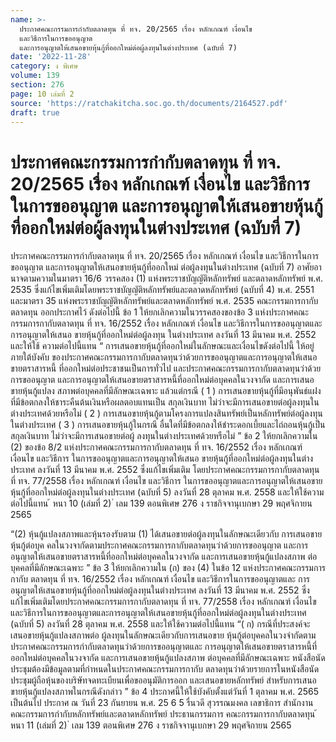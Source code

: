 ```yaml
---
name: >-
  ประกาศคณะกรรมการกำกับตลาดทุน ที่ ทจ. 20/2565 เรื่อง หลักเกณฑ์ เงื่อนไข
  และวิธีการในการขออนุญาต
  และการอนุญาตให้เสนอขายหุ้นกู้ที่ออกใหม่ต่อผู้ลงทุนในต่างประเทศ (ฉบับที่ 7)
date: '2022-11-28'
category: ง พิเศษ
volume: 139
section: 276
page: 10 เล่มที่ 2
source: 'https://ratchakitcha.soc.go.th/documents/2164527.pdf'
draft: true
---
```


# ประกาศคณะกรรมการกำกับตลาดทุน ที่ ทจ. 20/2565 เรื่อง หลักเกณฑ์ เงื่อนไข และวิธีการในการขออนุญาต และการอนุญาตให้เสนอขายหุ้นกู้ที่ออกใหม่ต่อผู้ลงทุนในต่างประเทศ (ฉบับที่ 7)

ประกาศคณะกรรมการกำกับตลาดทุน ที่ ทจ. 20/2565 เรื่อง หลักเกณฑ์ เงื่อนไข และวิธีการในการขออนุญาต และการอนุญาตให้เสนอขายหุ้นกู้ที่ออกใหม่ ต่อผู้ลงทุนในต่างประเทศ (ฉบับที่ 7) อาศัยอานาจตามความในมาตรา 16/6 วรรคสอง (1) แห่งพระราชบัญญัติหลักทรัพย์ และตลาดหลักทรัพย์ พ.ศ. 2535 ซึ่งแก้ไขเพิ่มเติมโดยพระราชบัญญัติหลักทรัพย์และตลาดหลักทรัพย์ (ฉบับที่ 4) พ.ศ. 2551 และมาตรา 35 แห่งพระราชบัญญัติหลักทรัพย์และตลาดหลักทรัพย์ พ.ศ. 2535 คณะกรรมการกากับตลาดทุน ออกประกาศไว้ ดังต่อไปนี้ ข้อ 1 ให้ยกเลิกความในวรรคสองของข้อ 3 แห่งประกาศคณะกรรมการกากับตลาดทุน ที่ ทจ. 16/2552 เรื่อง หลักเกณฑ์ เงื่อนไข และวิธีการในการขออนุญาตและการอนุญาตให้เสนอ ขายหุ้นกู้ที่ออกใหม่ต่อผู้ลงทุน ในต่างประเทศ ลงวันที่ 13 มีนาคม พ.ศ. 2552 และให้ใช้ ความต่อไปนี้แทน “ การเสนอขายหุ้นกู้ที่ออกใหม่ในลักษณะและเงื่อนไขดังต่อไปนี้ ให้อยู่ภายใต้บังคับ ของประกาศคณะกรรมการกากับตลาดทุนว่าด้วยการขออนุญาตและการอนุญาตให้เสนอขายตราสารหนี้ ที่ออกใหม่ต่อประชาชนเป็นการทั่วไป และประกาศคณะกรรมการกากับตลาดทุนว่าด้วยการขออนุญาต และการอนุญาตให้เสนอขายตราสารหนี้ที่ออกใหม่ต่อบุคคลในวงจากัด และการเสนอขายหุ้นกู้แปลง สภาพต่อบุคคลที่มีลักษณะเฉพาะ แล้วแต่กรณี ( 1 ) การเสนอขายหุ้นกู้ที่มีอนุพันธ์แฝงที่มีข้อตกลงให้ชาระคืนต้นเงินหรือผลตอบแทนเป็น สกุลเงินบาท ไม่ว่าจะมีการเสนอขายต่อผู้ลงทุนในต่างประเทศด้วยหรือไม่ ( 2 ) การเสนอขายหุ้นกู้ตามโครงการแปลงสินทรัพย์เป็นหลักทรัพย์ต่อผู้ลงทุนในต่างประเทศ ( 3 ) การเสนอขายหุ้นกู้ในกรณี อื่นใดที่มีข้อตกลงให้ชำระดอกเบี้ยและไถ่ถอนหุ้นกู้เป็นสกุลเงินบาท ไม่ว่าจะมีการเสนอขายต่อผู้ ลงทุนในต่างประเทศด้วยหรือไม่ ” ข้อ 2 ให้ยกเลิกความใน (2) ของข้อ 8/2 แห่งประกาศคณะกรรมการกากับตลาดทุน ที่ ทจ. 16/2552 เรื่อง หลักเกณฑ์ เงื่อนไข และวิธีการ ในการขออนุญาตและการอนุญาตให้เสนอ ขายหุ้นกู้ที่ออกใหม่ต่อผู้ลงทุนในต่างประเทศ ลงวันที่ 13 มีนาคม พ.ศ. 2552 ซึ่งแก้ไขเพิ่มเติม โดยประกาศคณะกรรมการกากับตลาดทุน ที่ ทจ. 77/2558 เรื่อง หลักเกณฑ์ เงื่อนไข และวิธีการ ในการขออนุญาตและการอนุญาตให้เสนอขายหุ้นกู้ที่ออกใหม่ต่อผู้ลงทุนในต่างประเทศ (ฉบับที่ 5) ลงวันที่ 28 ตุลาคม พ.ศ. 2558 และให้ใช้ความต่อไปนี้แทน ้ หนา 10 (เล่มที่ 2) ่ เลม 139 ตอนพิเศษ 276 ง ราชกิจจานุเบกษา 29 พฤศจิกายน 2565

“(2) หุ้นกู้แปลงสภาพและหุ้นรองรับตาม (1) ได้เสนอขายต่อผู้ลงทุนในลักษณะเดียวกับ การเสนอขายหุ้นกู้ต่อบุค คลในวงจากัดตามประกาศคณะกรรมการกากับตลาดทุนว่าด้วยการขออนุญาต และการอนุญาตให้เสนอขายตราสารหนี้ที่ออกใหม่ต่อบุคคลในวงจากัด และการเสนอขายหุ้นกู้แปลงสภาพ ต่อบุคคลที่มีลักษณะเฉพาะ ” ข้อ 3 ให้ยกเลิกความใน (ก) ของ (4) ในข้อ 12 แห่งประกาศคณะกรรมการกากับ ตลาดทุน ที่ ทจ. 16/2552 เรื่อง หลักเกณฑ์ เงื่อนไข และวิธีการในการขออนุญาตและ การอนุญาตให้เสนอขายหุ้นกู้ที่ออกใหม่ต่อผู้ลงทุนในต่างประเทศ ลงวันที่ 13 มีนาคม พ.ศ. 2552 ซึ่งแก้ไขเพิ่มเติมโดยประกาศคณะกรรมการกากับตลาดทุน ที่ ทจ. 77/2558 เรื่อง หลักเกณฑ์ เงื่อนไข และวิธีการในการขออนุญาตและการอนุญาตให้เสนอขายหุ้นกู้ที่ออกใหม่ต่อผู้ลงทุนในต่างประเทศ (ฉบับที่ 5) ลงวันที่ 28 ตุลาคม พ.ศ. 2558 และให้ใช้ความต่อไปนี้แทน “( ก) กรณีที่ประสงค์จะเสนอขายหุ้นกู้แปลงสภาพต่อ ผู้ลงทุนในลักษณะเดียวกับการเสนอขาย หุ้นกู้ต่อบุคคลในวงจำกัดตามประกาศคณะกรรมการกำกับตลาดทุนว่าด้วยการขออนุญาตและ การอนุญาตให้เสนอขายตราสารหนี้ที่ออกใหม่ต่อบุคคลในวงจากัด และการเสนอขายหุ้นกู้แปลงสภาพ ต่อบุคคลที่มีลักษณะเฉพาะ หนังสือนัดประชุมต้องมีข้อมูลตามที่กำหนดในประกาศคณะกรรมการกากับ ตลาดทุนว่าด้วยรายการในหนังสือนัดประชุมผู้ถือหุ้นของบริษัทจดทะเบียนเพื่อขออนุมัติการออก และเสนอขายหลักทรัพย์ สำหรับการเสนอขายหุ้นกู้แปลงสภาพในกรณีดังกล่าว ” ข้อ 4 ประกาศนี้ให้ใช้บังคับตั้งแต่วันที่ 1 ตุลาคม พ.ศ. 2565 เป็นต้นไป ประกาศ ณ วันที่ 23 กันยายน พ.ศ. 25 6 5 รื่นวดี สุวรรณมงคล เลขาธิการ สำนักงานคณะกรรมการกำกับหลักทรัพย์และตลาดหลักทรัพย์ ประธานกรรมการ คณะกรรมการกากับตลาดทุน ้ หนา 11 (เล่มที่ 2) ่ เลม 139 ตอนพิเศษ 276 ง ราชกิจจานุเบกษา 29 พฤศจิกายน 2565
